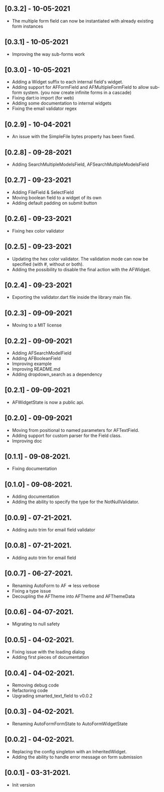 ## [0.3.2] - 10-05-2021

* The multiple form field can now be instantiated with already existing form instances

## [0.3.1] - 10-05-2021

* Improving the way sub-forms work

## [0.3.0] - 10-05-2021

* Adding a Widget suffix to each internal field's widget.
* Adding support for AFFormField and AFMultipleFormField to allow sub-form system. (you now create infinite forms in a
  cascade)
* Fixing dart:io import (for web)
* Adding some documentation to internal widgets
* Fixing the email validator regex

## [0.2.9] - 10-04-2021

* An issue with the SimpleFile bytes property has been fixed.

## [0.2.8] - 09-28-2021

* Adding SearchMultipleModelsField, AFSearchMultipleModelsField

## [0.2.7] - 09-23-2021

* Adding FileField & SelectField
* Moving boolean field to a widget of its own
* Adding default padding on submit button

## [0.2.6] - 09-23-2021

* Fixing hex color validator

## [0.2.5] - 09-23-2021

* Updating the hex color validator. The validation mode can now be specified (with #, without or both).
* Adding the possibility to disable the final action with the AFWidget.

## [0.2.4] - 09-23-2021

* Exporting the validator.dart file inside the library main file.

## [0.2.3] - 09-09-2021

* Moving to a MIT license

## [0.2.2] - 09-09-2021

* Adding AFSearchModelField
* Adding AFBooleanField
* Improving example
* Improving README.md
* Adding dropdown_search as a dependency

## [0.2.1] - 09-09-2021

* AFWidgetState is now a public api.

## [0.2.0] - 09-09-2021

* Moving from positional to named parameters for AFTextField.
* Adding support for custom parser for the Field class.
* Improving doc

## [0.1.1] - 09-08-2021.

* Fixing documentation

## [0.1.0] - 09-08-2021.

* Adding documentation
* Adding the ability to specify the type for the NotNullValidator.

## [0.0.9] - 07-21-2021.

* Adding auto trim for email field validator

## [0.0.8] - 07-21-2021.

* Adding auto trim for email field

## [0.0.7] - 06-27-2021.

* Renaming AutoForm to AF => less verbose
* Fixing a type issue
* Decoupling the AFTheme into AFTheme and AFThemeData

## [0.0.6] - 04-07-2021.

* Migrating to null safety

## [0.0.5] - 04-02-2021.

* Fixing issue with the loading dialog
* Adding first pieces of documentation

## [0.0.4] - 04-02-2021.

* Removing debug code
* Refactoring code
* Upgrading smarted_text_field to v0.0.2

## [0.0.3] - 04-02-2021.

* Renaming AutoFormFormState to AutoFormWidgetState

## [0.0.2] - 04-02-2021.

* Replacing the config singleton with an InheritedWidget.
* Adding the ability to handle error message on form submission

## [0.0.1] - 03-31-2021.

* Init version
